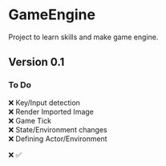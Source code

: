 # GameEngine 
Project to learn skills and make game engine.


## Version 0.1
### To Do
:x: Key/Input detection						<br/>
:x: Render Imported Image					<br/>
:x: Game Tick								<br/>
:x: State/Environment changes				<br/>
:x: Defining Actor/Environment				<br/>

:x: :white_check_mark: